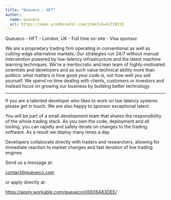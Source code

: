```yaml
---
title: "Queueco : HFT"
author:
  name: queueco
  url: https://news.ycombinator.com/item?id=41718310
---
```

Queueco - HFT - London, UK - Full time on-site - Visa sponsor

We are a proprietary trading firm operating in conventional as well as cutting-edge alternative markets. Our strategies run 24&#x2F;7 without manual intervention powered by low-latency infrastructure and the latest machine learning techniques. We&#x27;re a meritocratic and lean team of highly-motivated scientists and developers and as such value technical ability more than politics: what matters is how good your code is, not how well you sell yourself. We spend no time dealing with clients, customers or investors and instead focus on growing our business by building better technology.

---

If you are a talented developer who likes to work on low latency systems please get in touch. We are also happy to sponsor exceptional talent.

You will be part of a small development team that shares the responsibility of the whole trading stack. As you own the code, deployment and all tooling, you can rapidly and safely iterate on changes to the trading software. As a result we deploy many times a day.

Developers collaborate directly with traders and researchers, allowing for immediate reaction to market changes and fast iteration of live trading engines

Send us a message at:

contact@queueco.com

or apply directly at:

<a href="https:&#x2F;&#x2F;apply.workable.com&#x2F;queueco&#x2F;j&#x2F;6926A83DEE&#x2F;" rel="nofollow">https:&#x2F;&#x2F;apply.workable.com&#x2F;queueco&#x2F;j&#x2F;6926A83DEE&#x2F;</a>
<JobApplication />
